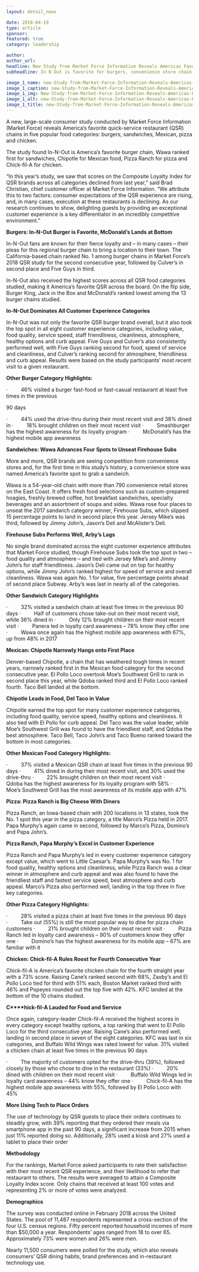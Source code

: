 ```yaml
---
layout: detail_news

date: 2018-04-19
type: article
sponsor:
featured: true
category: leadership        

author:  
author_url: 
headline: New Study from Market Force Information Reveals Americas Favorite Quick-Service Restaurants
subheadline: In N Out is favorite for burgers, convenience store chain Wawa leads in sandwich category

image_1_name: new-Study-from-Market-Force-Information-Reveals-Americas-Favorite-Quick-Service-Restaurants-56519
image_1_caption: new-Study-from-Market-Force-Information-Reveals-Americas-Favorite-Quick-Service-Restaurants-56519
image_1_img: New-Study-from-Market-Force-Information-Reveals-Americas-Favorite-Quick-Service-Restaurants-56519.jpg
image_1_alt: new-Study-from-Market-Force-Information-Reveals-Americas-Favorite-Quick-Service-Restaurants-56519
image_1_title: new-Study-from-Market-Force-Information-Reveals-Americas-Favorite-Quick-Service-Restaurants-56519
---
```

	
A new, large-scale consumer study conducted by Market Force Information (Market Force) reveals America&rsquo;s favorite quick-service restaurant (QSR) chains in five popular food categories: burgers, sandwiches, Mexican, pizza and chicken.

<!--more-->The study found In-N-Out is America&rsquo;s favorite burger chain, Wawa ranked first for sandwiches, Chipotle for Mexican food, Pizza Ranch for pizza and Chick-fil-A for chicken.

&ldquo;In this year&rsquo;s study, we saw that scores on the Composite Loyalty Index for QSR brands across all categories declined from last year,&rdquo; said Brad Christian, chief customer officer at Market Force Information. &ldquo;We attribute this to two factors: consumer expectations of the QSR experience are rising, and, in many cases, execution at these restaurants is declining. As our research continues to show, delighting guests by providing an exceptional customer experience is a key differentiator in an incredibly competitive environment.&rdquo;

**Burgers: In-N-Out Burger is Favorite, McDonald&rsquo;s Lands at Bottom**

In-N-Out fans are known for their fierce loyalty and &ndash; in many cases &ndash; their pleas for this regional burger chain to bring a location to their town. The California-based chain ranked No. 1 among burger chains in Market Force&rsquo;s 2018 QSR study for the second consecutive year, followed by Culver&rsquo;s in second place and Five Guys in third.

In-N-Out also received the highest scores across all QSR food categories studied, making it America&rsquo;s favorite QSR across the board. On the flip side, Burger King, Jack in the Box and McDonald&rsquo;s ranked lowest among the 13 burger chains studied. 

**In-N-Out Dominates All Customer Experience Categories**

In-N-Out was not only the favorite QSR burger brand overall, but it also took the top spot in all eight customer experience categories, including value, food quality, service speed, staff friendliness, cleanliness, atmosphere, healthy options and curb appeal. Five Guys and Culver&rsquo;s also consistently performed well, with Five Guys ranking second for food, speed of service and cleanliness, and Culver&rsquo;s ranking second for atmosphere, friendliness and curb appeal. Results were based on the study participants&rsquo; most recent visit to a given restaurant. 

**Other Burger Category Highlights:**

<!-- [if !supportLists]-->&middot;&nbsp;&nbsp;&nbsp;&nbsp;&nbsp;&nbsp;&nbsp;&nbsp; <!--[endif]-->46% visited a burger fast-food or fast-casual restaurant at least five times in the previous
90 days

<!-- [if !supportLists]-->&middot;&nbsp;&nbsp;&nbsp;&nbsp;&nbsp;&nbsp;&nbsp;&nbsp; <!--[endif]-->44% used the drive-thru during their most recent visit and 38% dined in

<!-- [if !supportLists]-->&middot;&nbsp;&nbsp;&nbsp;&nbsp;&nbsp;&nbsp;&nbsp;&nbsp; <!--[endif]-->18% brought children on their most recent visit

<!-- [if !supportLists]-->&middot;&nbsp;&nbsp;&nbsp;&nbsp;&nbsp;&nbsp;&nbsp;&nbsp; <!--[endif]-->Smashburger has the highest awareness for its loyalty program

<!-- [if !supportLists]-->&middot;&nbsp;&nbsp;&nbsp;&nbsp;&nbsp;&nbsp;&nbsp;&nbsp; <!--[endif]-->McDonald&rsquo;s has the highest mobile app awareness

**Sandwiches: Wawa Advances Four Spots to Unseat Firehouse Subs&nbsp;&nbsp;**

More and more, QSR brands are seeing competition from convenience stores and, for the first time in this study&rsquo;s history, a convenience store was named America&rsquo;s favorite spot to grab a sandwich.

Wawa is a 54-year-old chain with more than 790 convenience retail stores on the East Coast. It offers fresh food selections such as custom-prepared hoagies, freshly brewed coffee, hot breakfast sandwiches, specialty beverages and an assortment of soups and sides. Wawa rose four places to unseat the 2017 sandwich category winner, Firehouse Subs, which slipped 15 percentage points to land in second place this year. Jersey Mike&rsquo;s was third, followed by Jimmy John&rsquo;s, Jason&rsquo;s Deli and McAlister&rsquo;s Deli.

**Firehouse Subs Performs Well, Arby&rsquo;s Lags**

No single brand dominated across the eight customer experience attributes that Market Force studied, though Firehouse Subs took the top spot in two &ndash; food quality and atmosphere &ndash; and tied with Jersey Mike&rsquo;s and Jimmy John&rsquo;s for staff friendliness. Jason&rsquo;s Deli came out on top for healthy options, while Jimmy John&rsquo;s ranked highest for speed of service and overall cleanliness. Wawa was again No. 1 for value, five percentage points ahead of second place Subway. Arby&rsquo;s was last in nearly all of the categories.

**Other Sandwich Category Highlights**

<!-- [if !supportLists]-->&middot;&nbsp;&nbsp;&nbsp;&nbsp;&nbsp;&nbsp;&nbsp;&nbsp; <!--[endif]-->32% visited a sandwich chain at least five times in the previous 90 days

<!-- [if !supportLists]-->&middot;&nbsp;&nbsp;&nbsp;&nbsp;&nbsp;&nbsp;&nbsp;&nbsp; <!--[endif]-->Half of customers chose take-out on their most recent visit, while 36% dined in

<!-- [if !supportLists]-->&middot;&nbsp;&nbsp;&nbsp;&nbsp;&nbsp;&nbsp;&nbsp;&nbsp; <!--[endif]-->Only 12% brought children on their most recent visit

<!-- [if !supportLists]-->&middot;&nbsp;&nbsp;&nbsp;&nbsp;&nbsp;&nbsp;&nbsp;&nbsp; <!--[endif]-->Panera led in loyalty card awareness &ndash; 78% know they offer one

<!-- [if !supportLists]-->&middot;&nbsp;&nbsp;&nbsp;&nbsp;&nbsp;&nbsp;&nbsp;&nbsp; <!--[endif]-->Wawa once again has the highest mobile app awareness with 67%, up from 48% in 2017

**Mexican: Chipotle Narrowly Hangs onto First Place**

Denver-based Chipotle, a chain that has weathered tough times in recent years, narrowly ranked first in the Mexican food category for the second consecutive year. El Pollo Loco overtook Moe&rsquo;s Southwest Grill to rank in second place this year, while Qdoba ranked third and El Pollo Loco ranked fourth. Taco Bell landed at the bottom. 

**Chipotle Leads in Food, Del Taco in Value**

Chipotle earned the top spot for many customer experience categories, including food quality, service speed, healthy options and cleanliness. It also tied with El Pollo for curb appeal. Del Taco was the value leader, while Moe&rsquo;s Southwest Grill was found to have the friendliest staff, and Qdoba the best atmosphere. Taco Bell, Taco John&rsquo;s and Taco Bueno ranked toward the bottom in most categories.

**Other Mexican Food Category Highlights:**

<!-- [if !supportLists]-->&middot;&nbsp;&nbsp;&nbsp;&nbsp;&nbsp;&nbsp;&nbsp;&nbsp; <!--[endif]-->37% visited a Mexican QSR chain at least five times in the previous 90 days

<!-- [if !supportLists]-->&middot;&nbsp;&nbsp;&nbsp;&nbsp;&nbsp;&nbsp;&nbsp;&nbsp; <!--[endif]-->41% dined in during their most recent visit, and 30% used the drive-thru

<!-- [if !supportLists]-->&middot;&nbsp;&nbsp;&nbsp;&nbsp;&nbsp;&nbsp;&nbsp;&nbsp; <!--[endif]-->22% brought children on their most recent visit

<!-- [if !supportLists]-->&middot;&nbsp;&nbsp;&nbsp;&nbsp;&nbsp;&nbsp;&nbsp;&nbsp; <!--[endif]-->Qdoba has the highest awareness for its loyalty program with 58%

<!-- [if !supportLists]-->&middot;&nbsp;&nbsp;&nbsp;&nbsp;&nbsp;&nbsp;&nbsp;&nbsp; <!--[endif]-->Moe&rsquo;s Southwest Grill has the most awareness of its mobile app with 47%

**Pizza: Pizza Ranch is Big Cheese With Diners**

Pizza Ranch, an Iowa-based chain with 200 locations in 13 states, took the No. 1 spot this year in the pizza category, a title Marco&rsquo;s Pizza held in 2017. Papa Murphy&rsquo;s again came in second, followed by Marco&rsquo;s Pizza, Domino&rsquo;s and Papa John&rsquo;s.

**Pizza Ranch, Papa Murphy&rsquo;s Excel in Customer Experience**

Pizza Ranch and Papa Murphy&rsquo;s led in every customer experience category except value, which went to Little Caesar&rsquo;s. Papa Murphy&rsquo;s was No. 1 for food quality, healthy options and cleanliness, while Pizza Ranch was a clear winner in atmosphere and curb appeal and was also found to have the friendliest staff and fastest service speed, best atmosphere and curb appeal. Marco&rsquo;s Pizza also performed well, landing in the top three in five key categories. 

**Other Pizza Category Highlights:**

<!-- [if !supportLists]-->&middot;&nbsp;&nbsp;&nbsp;&nbsp;&nbsp;&nbsp;&nbsp;&nbsp; <!--[endif]-->28% visited a pizza chain at least five times in the previous 90 days

<!-- [if !supportLists]-->&middot;&nbsp;&nbsp;&nbsp;&nbsp;&nbsp;&nbsp;&nbsp;&nbsp; <!--[endif]-->Take out (55%) is still the most popular way to dine for pizza chain customers

<!-- [if !supportLists]-->&middot;&nbsp;&nbsp;&nbsp;&nbsp;&nbsp;&nbsp;&nbsp;&nbsp; <!--[endif]-->21% brought children on their most recent visit

<!-- [if !supportLists]-->&middot;&nbsp;&nbsp;&nbsp;&nbsp;&nbsp;&nbsp;&nbsp;&nbsp; <!--[endif]-->Pizza Ranch led in loyalty card awareness &ndash; 90% of customers know they offer one

<!-- [if !supportLists]-->&middot;&nbsp;&nbsp;&nbsp;&nbsp;&nbsp;&nbsp;&nbsp;&nbsp; <!--[endif]-->Domino&rsquo;s has the highest awareness for its mobile app &ndash; 67% are familiar with it

**Chicken: Chick-fil-A Rules Roost&nbsp;for Fourth Consecutive Year**

Chick-fil-A is America&rsquo;s favorite chicken chain for the fourth straight year with a 73% score. Raising Cane&rsquo;s ranked second with 68%, Zaxby&rsquo;s and El Pollo Loco tied for third with 51% each, Boston Market ranked third with 46% and Popeyes rounded out the top five with 42%. KFC landed at the bottom of the 10 chains studied. 

**C****hick-fil-A Lauded for Food and Service**

Once again, category-leader Chick-fil-A received the highest scores in every category except healthy options, a top ranking that went to El Pollo Loco for the third consecutive year. Raising Cane&rsquo;s also performed well, landing in second place in seven of the eight categories. KFC was last in six categories, and Buffalo Wild Wings was rated lowest for value. 31% visited a chicken chain at least five times in the previous 90 days

<!-- [if !supportLists]-->&middot;&nbsp;&nbsp;&nbsp;&nbsp;&nbsp;&nbsp;&nbsp;&nbsp; <!--[endif]-->The majority of customers opted for the drive-thru (39%), followed closely by those who chose to dine in the restaurant (33%)

<!-- [if !supportLists]-->&middot;&nbsp;&nbsp;&nbsp;&nbsp;&nbsp;&nbsp;&nbsp;&nbsp; <!--[endif]-->20% dined with children on their most recent visit

<!-- [if !supportLists]-->&middot;&nbsp;&nbsp;&nbsp;&nbsp;&nbsp;&nbsp;&nbsp;&nbsp; <!--[endif]-->Buffalo Wild Wings led in loyalty card awareness &ndash; 44% know they offer one

<!-- [if !supportLists]-->&middot;&nbsp;&nbsp;&nbsp;&nbsp;&nbsp;&nbsp;&nbsp;&nbsp; <!--[endif]-->Chick-fil-A has the highest mobile app awareness with 55%, followed by El Pollo Loco with 45%

**More Using Tech to Place Orders**

The use of technology by QSR guests to place their orders continues to steadily grow, with 39% reporting that they ordered their meals via smartphone app in the past 90 days, a significant increase from 2015 when just 11% reported doing so. Additionally, 28% used a kiosk and 27% used a tablet to place their order

**Methodology**

For the rankings, Market Force asked participants to rate their satisfaction with their most recent QSR experience, and their likelihood to refer that restaurant to others. The results were averaged to attain a Composite Loyalty Index score. Only chains that received at least 100 votes and representing 2% or more of votes were analyzed.

**Demographics**

The survey was conducted online in February 2018 across the United States. The pool of 11,487 respondents represented a cross-section of the four U.S. census regions. Fifty percent reported household incomes of more than $50,000 a year. Respondents&rsquo; ages ranged from 18 to over 65. Approximately 73% were women and 26% were men.

Nearly 11,500 consumers were polled for the study, which also reveals consumers&rsquo; QSR dining habits, brand preferences and in-restaurant technology use.

&nbsp;